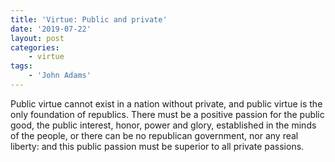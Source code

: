 ```yaml
---
title: 'Virtue: Public and private'
date: '2019-07-22'
layout: post
categories:
    - virtue
tags:
    - 'John Adams'
---
```


Public virtue cannot exist in a nation without private, and public virtue is the only foundation of republics. There must be a positive passion for the public good, the public interest, honor, power and glory, established in the minds of the people, or there can be no republican government, nor any real liberty: and this public passion must be superior to all private passions.